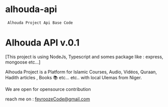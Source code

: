 # alhouda-api
     Alhouda Project Api Base Code 

# Alhouda API v.0.1 
  [This project is using NodeJs, Typescript and somes package like : express, mongoose etc...]

 Alhouda Project is a Platform for Islamic Courses, Audio, Vidéos, Quraan, Hadith articles , Books 📚  etc... etc.. with local Ulemas from Niger.

 We are open for opensource contribution 

reach me on : feyroozeCode@gmail.com 
